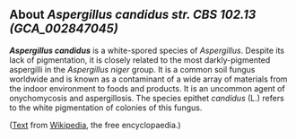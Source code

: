 About *Aspergillus candidus str. CBS 102.13 (GCA\_002847045)* 
-------------------------------------------------------------



***Aspergillus candidus*** is a white-spored species of *Aspergillus*.
Despite its lack of pigmentation, it is closely related to the most
darkly-pigmented aspergilli in the *Aspergillus niger* group. It is a
common soil fungus worldwide and is known as a contaminant of a wide
array of materials from the indoor environment to foods and products. It
is an uncommon agent of onychomycosis and aspergillosis. The species
epithet *candidus* (L.) refers to the white pigmentation of colonies of
this fungus.

([Text](http://en.wikipedia.org/wiki/Aspergillus_candidus) from
[Wikipedia](http://en.wikipedia.org/), the free encyclopaedia.)
